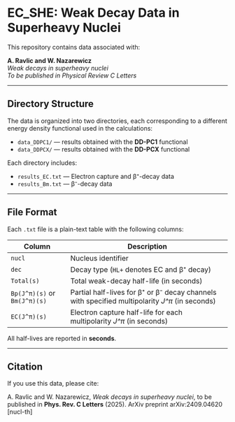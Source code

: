 # EC_SHE: Weak Decay Data in Superheavy Nuclei

This repository contains data associated with:

**A. Ravlic and W. Nazarewicz**  
*Weak decays in superheavy nuclei*  
_To be published in Physical Review C Letters_

---

## Directory Structure

The data is organized into two directories, each corresponding to a different energy density functional used in the calculations:

- `data_DDPC1/` — results obtained with the **DD-PC1** functional  
- `data_DDPCX/` — results obtained with the **DD-PCX** functional  

Each directory includes:

- `results_EC.txt` — Electron capture and β⁺-decay data  
- `results_Bm.txt` — β⁻-decay data  

---

## File Format

Each `.txt` file is a plain-text table with the following columns:

| Column         | Description |
|----------------|-------------|
| `nucl`         | Nucleus identifier |
| `dec`          | Decay type (`HL+` denotes EC and β⁺ decay) |
| `Total(s)`     | Total weak-decay half-life (in seconds) |
| `Bp(J^π)(s)` or `Bm(J^π)(s)` | Partial half-lives for β⁺ or β⁻ decay channels with specified multipolarity *J^π* (in seconds) |
| `EC(J^π)(s)`   | Electron capture half-life for each multipolarity *J^π* (in seconds) |

All half-lives are reported in **seconds**.

---

## Citation

If you use this data, please cite:

A. Ravlic and W. Nazarewicz, *Weak decays in superheavy nuclei*, to be published in **Phys. Rev. C Letters** (2025).
ArXiv preprint arXiv:2409.04620 [nucl-th]
